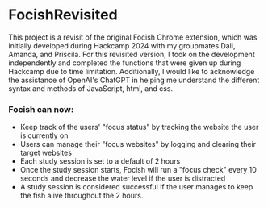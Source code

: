 # FocishRevisited

This project is a revisit of the original Focish Chrome extension, which was initially developed during Hackcamp 2024 with my groupmates Dali, Amanda, and Priscila. For this revisited version, I took on the development independently and completed the functions that were given up during Hackcamp due to time limitation. Additionally, I would like to acknowledge the assistance of OpenAI's ChatGPT in helping me understand the different syntax and methods of JavaScript, html, and css.

### Focish can now:
* Keep track of the users' "focus status" by tracking the website the user is currently on
* Users can manage their "focus websites" by logging and clearing their target websites
* Each study session is set to a default of 2 hours
* Once the study session starts, Focish will run a "focus check" every 10 seconds and decrease the water level if the user is distracted
* A study session is considered successful if the user manages to keep the fish alive throughout the 2 hours.
